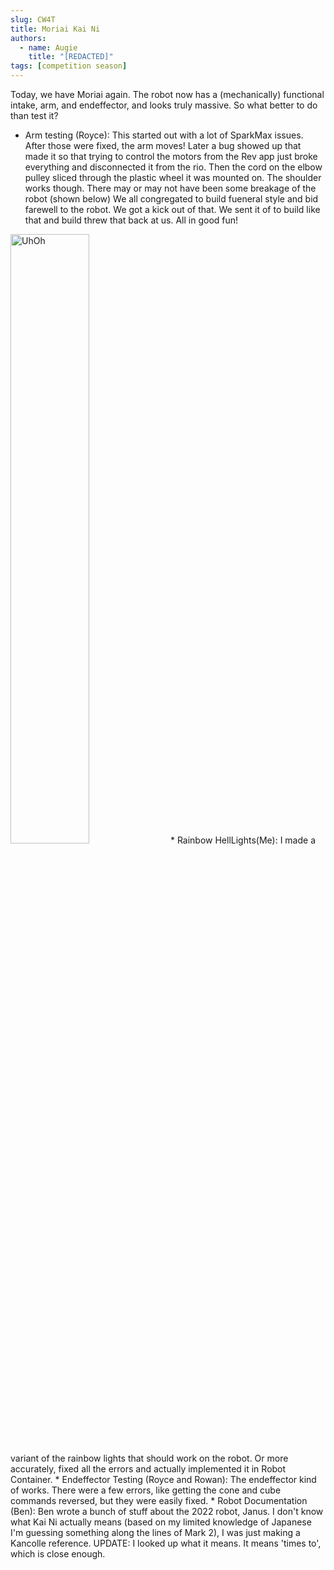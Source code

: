 ```yaml
---
slug: CW4T
title: Moriai Kai Ni
authors:
  - name: Augie
    title: "[REDACTED]"
tags: [competition season]
---
```

Today, we have Moriai again. The robot now has a (mechanically) functional intake, arm, and endeffector, and looks truly massive. So what better to do than test it?
* Arm testing (Royce): This started out with a lot of SparkMax issues. After those were fixed, the arm moves! Later a bug showed up that made it so that trying to control the motors from the Rev app just broke everything and disconnected it from the rio. Then the cord on the elbow pulley sliced through the plastic wheel it was mounted on. The shoulder works though. There may or may not have been some breakage of the robot (shown below) We all congregated to build fueneral style and bid farewell to the robot. We got a kick out of that. We sent it of to build like that and build threw that back at us. All in good fun!
<img src="20230321UhOh.jpg" alt="UhOh" width="50%" height="50%" title="UhOh">
* Rainbow HellLights(Me): I made a variant of the rainbow lights that should work on the robot. Or more accurately, fixed all the errors and actually implemented it in Robot Container.
* Endeffector Testing (Royce and Rowan): The endeffector kind of works. There were a few errors, like getting the cone and cube commands reversed, but they were easily fixed.
* Robot Documentation (Ben): Ben wrote a bunch of stuff about the 2022 robot, Janus.
I don't know what Kai Ni actually means (based on my limited knowledge of Japanese I'm guessing something along the lines of Mark 2), I was just making a Kancolle reference. UPDATE: I looked up what it means. It means 'times to', which is close enough. 
